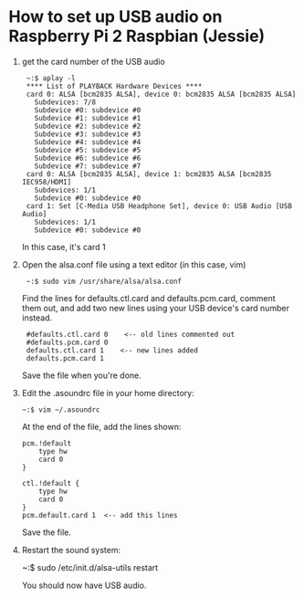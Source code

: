 # How to set up USB audio on Raspberry Pi 2 Raspbian (Jessie)

1. get the card number of the USB audio

        ~:$ aplay -l
        **** List of PLAYBACK Hardware Devices ****
        card 0: ALSA [bcm2835 ALSA], device 0: bcm2835 ALSA [bcm2835 ALSA]
          Subdevices: 7/8
          Subdevice #0: subdevice #0
          Subdevice #1: subdevice #1
          Subdevice #2: subdevice #2
          Subdevice #3: subdevice #3
          Subdevice #4: subdevice #4
          Subdevice #5: subdevice #5
          Subdevice #6: subdevice #6
          Subdevice #7: subdevice #7
        card 0: ALSA [bcm2835 ALSA], device 1: bcm2835 ALSA [bcm2835 IEC958/HDMI]
          Subdevices: 1/1
          Subdevice #0: subdevice #0
        card 1: Set [C-Media USB Headphone Set], device 0: USB Audio [USB Audio]
          Subdevices: 1/1
          Subdevice #0: subdevice #0

    In this case, it's card 1

2. Open the alsa.conf file using a text editor (in this case, vim)

        ~:$ sudo vim /usr/share/alsa/alsa.conf

    Find the lines for defaults.ctl.card and defaults.pcm.card, comment them out, and add two new lines using your USB device's card number instead.

        #defaults.ctl.card 0    <-- old lines commented out
        #defaults.pcm.card 0
        defaults.ctl.card 1    <-- new lines added
        defaults.pcm.card 1
        
    Save the file when you're done.

4.  Edit the .asoundrc file in your home directory:

        ~:$ vim ~/.asoundrc

    At the end of the file, add the lines shown:

        pcm.!default
            type hw
            card 0
        }

        ctl.!default {
            type hw
            card 0
        }
        pcm.default.card 1  <-- add this lines

    Save the file.
 
 5. Restart the sound system:
 
    ~:$ sudo /etc/init.d/alsa-utils restart
    
    You should now have USB audio.


